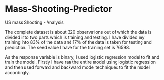 # Mass-Shooting-Predictor

US mass Shooting - Analysis

The complete dataset is about 320 observations out of which the data is divided into two parts
which is training and testing. I have divided my training into 83% of the data and 17% of the
data is taken for testing and prediction. The seed value I have for the training set is 76598.

As the response variable is binary, I used logistic regression model to fit and train the model.
Firstly I have ran the entire model using logistic regression and then used forward and backward
model techniques to fit the model accordingly.
